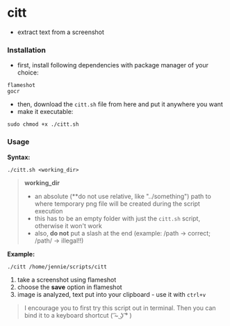 # citt
- extract text from a screenshot

### Installation
- first, install following dependencies with package manager of your choice:
```
flameshot
gocr
```
- then, download the ```citt.sh``` file from here and put it anywhere you want
- make it executable:
```
sudo chmod +x ./citt.sh
```

### Usage
**Syntax:**
```
./citt.sh <working_dir>
```

> **working_dir** 
> - an absolute (**do not use relative, like "../something") path to where temporary png file will be created during the script execution
> - this has to be an empty folder with just the ```citt.sh``` script, otherwise it won't work
> - also, **do not** put a slash at the end (example: /path -> correct; /path/ -> illegal!!)

**Example:**
```
./citt /home/jennie/scripts/citt
```
1. take a screenshot using flameshot
2. choose the **save** option in flameshot
3. image is analyzed, text put into your clipboard - use it with ```ctrl+v```

> I encourage you to first try this script out in terminal. Then you can bind it to a keyboard shortcut ( ͡~ ͜ʖ ͡° )